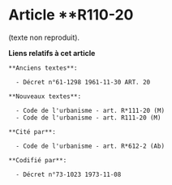 # Article **R110-20

(texte non reproduit).

**Liens relatifs à cet article**

	**Anciens textes**:

	  - Décret n°61-1298 1961-11-30 ART. 20

	**Nouveaux textes**:

	  - Code de l'urbanisme - art. R*111-20 (M)
	  - Code de l'urbanisme - art. R111-20 (M)

	**Cité par**:

	  - Code de l'urbanisme - art. R*612-2 (Ab)

	**Codifié par**:

	  - Décret n°73-1023 1973-11-08
